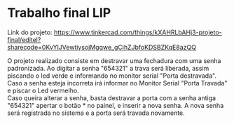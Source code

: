 # Trabalho final LIP

Link do projeto: https://www.tinkercad.com/things/kXAHRLbAHj3-projeto-final/editel?sharecode=0KvYlJVewtiysojMgqwe_gCihZJbfoKDSBZKqE8azQQ

  O projeto realizado consiste em destravar uma fechadura com uma senha padronizada. Ao digitar a senha "654321" a trava será liberada, assim piscando o led verde e informando no monitor serial "Porta destravada". Caso a senha esteja incorreta irá informar no Monitor Serial "Porta Travada" e piscar o Led vermelho.<br>
  Caso queira alterar a senha, basta destravar a porta com a senha antiga "654321" apertar o botão * no painel, e inserir a nova senha. A nova senha será registrada no sistema e a porta será travada novamente.
